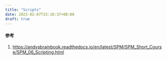```yaml
---
title: "Scripts"
date: 2023-02-07T15:18:37+08:00
draft: true
---
```




#### 参考
1. https://andysbrainbook.readthedocs.io/en/latest/SPM/SPM_Short_Course/SPM_06_Scripting.html